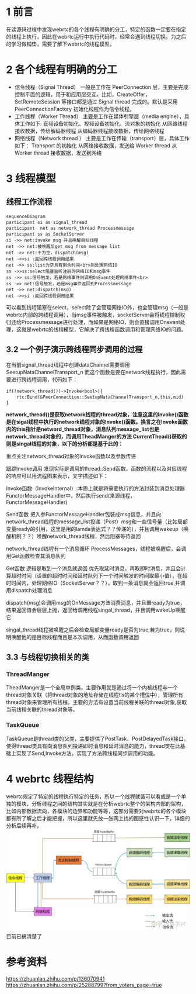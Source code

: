# 1 前言
在读源码过程中发现webrtc的各个线程有明确的分工，特定的函数一定要在指定的线程上执行，因此在webrtc运行中执行代码时，经常会遇到线程切换。为之后的学习做铺垫，需要了解下webrtc的线程模型。
# 2 各个线程有明确的分工
- 信令线程（Signal Thread）
一般是工作在 PeerConnection 层，主要是完成控制平面的逻辑，用于和应用层交互。比如，CreateOffer，SetRemoteSession 等接口都是通过 Signal thread 完成的。默认是采用 PeerConnectionFactory 初始化线程作为信令线程。
- 工作线程（Worker Thread）
主要是工作在媒体引擎层（media engine），具体工作如下:
音频设备初始化、视频设备初始化、流对象的初始化
从网络线程接收数据，传给解码器线程
从编码器线程接收数据，传给网络线程
- 网络线程（Network thread ）
主要是工作在传输（transport）层，具体工作如下：
Transport 的初始化
从网络接收数据，发送给 Worker thread
从 Worker thread 接收数据，发送到网络

# 3 线程模型
## 线程工作流程
```mermaid
sequenceDiagram
participant si as signal_thread
participant  net as network_thread Processmessage
participant ss as SocketServer
si ->> net:invoke msg 并且唤醒目标线程
net ->> net:被唤醒后get msg from message list
net ->> net:不为空，dispatch(msg)
net ->>si :返回跨线程调用结果
net ->> ss:list为空且有剩余时间<br>则处理网络IO
ss ->>ss:select阻塞监听注册的网络IO和msg事件
ss ->> ss:信号触发，若是网络事件则调用OnEvent处理网络事件<br>
ss ->> net:信号触发，若是msg事件返回到Processmessage
net ->> net:dispatch(msg)
net ->>si :返回跨线程调用结果
```
可以看到线程阻塞在select，select除了会管理网络IO外，也会管理msg（一般是webrtc内部的跨线程调用），当msg事件被触发，socketServer会将线程控制权归还给Processmessage进行处理，而如果是网络IO，则会直接调用Onevent处理，这就是webrtc的线程模型，它解决了跨线程函数调用和管理网络IO的问题。
## 3.2 一个例子演示跨线程同步调用的过程

在当前signal_thread线程中创建dataChannel需要调用SeetupNataChannelTransport_n 而这个函数是要在network线程执行，因此需要进行跨线程调用，代码如下：

```
if(!network_thread())->Invoke<bool>){
    rtc:Bind(&PeerConnection::SeetupNataChannelTransport_n,this,mid)
}
```

**network_thread()是获取network线程的thread对象，注意这里的Invoke()函数是在sigal线程中执行的network线程对象的Invoke()函数。换言之在Invoke函数内的this指针是netword_thread对象，消息队列message_list也是network_thread对象的，而调用TheadManger的方法 CurrentThead()获取的则是singal线程的对象，以下的分析都是基于此的：**

重点关注network_thread对象的Invoke函数以及参数传递

跟踪Invoke调用 发现实际是调用的thread::Send函数，函数的流程以及对应线程的响应可以用流程图来表示，文字描述如下：

Invoke函数（InvokeInternal）:本质上就是将需要执行的方法封装到消息处理器FunctorMessageHandler中，然后执行send(来源线程，FunctorMessageHandler)

Send函数 把入参FunctorMessageHandler包装成msg信息，并且向network_thread线程的message_list投递（Post）msg和一些信号量（比如局部变量ready的引用，这里是用的lamda表达式？？传递的），并且调用wakeup（唤醒机制？？）唤醒network_thread线程，然后阻塞等待返回

network_thread线程有一个消息循环 ProcessMessages，线程被唤醒后，会调用Get函数检查其消息队列

Get函数 逻辑是取到一个消息就返回 优先取延时消息，再取即时消息，并且会计算超时时间（设置的超时时间和延时队列下一个时间触发的时间取最小值），在超时时间内，处理网络IO（SocketServer？？），取到一条消息就会返回true,并调用dispatch处理消息

dispatch(msg)会调用msg的OnMessage方法消费消息，并且置ready为true，结果返回值会层层上抛，返回给调用线程singal_thread，并且调用wakeUp唤醒它

singal_thread线程被唤醒之后会检查局部变量ready是否为true,若为true，则说明唤醒他的是目标线程而且是本次调用，从而函数调用返回

## 3.3 与线程切换相关的类
### ThreadManger
TheadManger是一个全局单例类，主要作用就是通过将一个内核线程与一个thread对象关联（将thread对象的地址存储在线程tls的某个槽位中），管理所有thread对象来管理所有线程。主要的方法有设置当前线程关联的thread对象,获取当前线程关联的thread对象等。

### TaskQueue
TaskQueue是thread类的父类，主要提供了PostTask、PostDelayedTask接口，使得thread类具有向消息队列投递即时消息和延时消息的能力，thread类在此基础上实现了Send,Invoke方法，实现了方法跨线程同步调用的功能。

# 4 webrtc 线程结构
webrtc规定了特定的线程执行特定的任务，所以一个线程就饿可以看成是一个单独的模块，分析线程之间的结构其实就是在分析webrtc整个的架构内部的架构，比如内部数据流向，各模块的边界和功能等等，这部分需要对webrtc的各个模块都有所了解之后才能把握，所以这里就先放一张网上找的图感性认识一下，详细的分析后续再补。
![](../pic/webrtc-线程结构图.jpg)
目前已搞清楚了

# 参考资料
https://zhuanlan.zhihu.com/p/136070941
https://zhuanlan.zhihu.com/p/25288799?from_voters_page=true